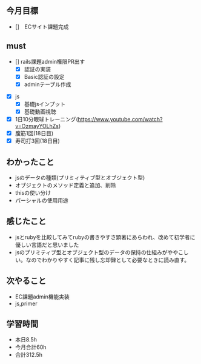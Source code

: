 ## 今月目標
- []　ECサイト課題完成 




## must
- [] rails課題admin権限PR出す
    - [x] 認証の実装
    - [x] Basic認証の設定
    - [x] adminテーブル作成
- [x] js
  - [x] 基礎jsインプット
  - [x] 基礎動画視聴
  
- [x] 1日10分眼球トレーニング(https://www.youtube.com/watch?v=OzmayYOLhZs)
- [x] 腹筋1回(18日目)
- [x] 寿司打3回(18日目)

## わかったこと
- jsのデータの種類(プリミィティブ型とオブジェクト型)
- オブジェクトのメソッド定義と追加、削除
- thisの使い分け
- パーシャルの使用用途

  


## 感じたこと
- jsとrubyを比較してみてrubyの書きやすさ顕著にあらわれ、改めて初学者に優しい言語だと思いました
- jsのプリミティブ型とオブジェクト型のデータの保持の仕組みがややこしい。なのでわかりやすく記事に残し忘却録として必要なときに読み直す。

  

## 次やること
  - EC課題admin機能実装
  - js,primer

  

 

## 学習時間
  - 本日8.5h
  - 今月合計60h
  - 合計312.5h
